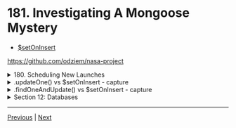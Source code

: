 # 181. Investigating A Mongoose Mystery

- [$setOnInsert](https://www.mongodb.com/docs/manual/reference/operator/update/setOnInsert/)

https://github.com/odziem/nasa-project

<details>
  <summary>  180. Scheduling New Launches </summary>

-   `server/src/models/launches.model.js` 

```
const launchesDatabase = require('./launches.mongo');
const planets = require('./planets.mongo');

const DEFAULT_FLIGHT_NUMBER = 100;

const launches = new Map();

const launch = {
    flightNumber: 100,
    mission: 'Kepler Exploration X',
    rocket: 'Explorer IS1',
    launchDate: new Date('December 27, 2030'),
    target: 'Kepler-442 b',
    customer: ['ZTM', 'NASA'],
    upcoming: true,
    success: true
};

saveLaunch(launch);

function existsLaunchWithId(launchId){
    return launches.has(launchId)
}

async function getLatestFlightNumber(){
    const latestLaunch = await launchesDatabase
        .findOne()
        .sort('-flightNumber');

    if (!latestLaunch){
        return DEFAULT_FLIGHT_NUMBER;
    }

    return latestLaunch.flightNumber;
}

async function getAllLaunches () {
    return await launchesDatabase
        .find({}, { '_id': 0, '__v': 0 });
}

async function saveLaunch(launch) {
    await launchesDatabase.updateOne({
      flightNumber: launch.flightNumber,
    }, launch, {
      upsert: true,
    });
  }

async function scheduleNewLaunch(launch) {
    const newFlightNumber = await getLatestFlightNumber() + 1;

    const newLaunch = Object.assign(launch, {
        success: true,
        upcoming: true,
        customer: ['Zero to Mastery', 'NASA'],
        flightNumber: newFlightNumber,
    });

    await saveLaunch(newLaunch);
}

function abortLaunchById (launchId) {
    const aborted = launches.get(launchId);
    aborted.upcoming = false;
    aborted.success = false;
    return aborted;    
}

module.exports = {
    existsLaunchWithId,
    getAllLaunches,
    scheduleNewLaunch,
    abortLaunchById,
}
```

-   `server/src/routes/launches.controller.js`

```
const { 
    getAllLaunches, 
    scheduleNewLaunch, 
    existsLaunchWithId,
    abortLaunchById,
} = require('../../models/launches.model');

async function httpGetAllLaunches(req, res) {
    return res.status(200).json(await getAllLaunches());
}

async function httpAddNewLaunch (req, res) {
    const launch = req.body;

    if (!launch.mission || !launch.rocket || !launch.launchDate
      || !launch.target) {
        return res.status(400).json({
          error: 'Missing required launch property',
        });
      }
  
    launch.launchDate = new Date(launch.launchDate);
    if (isNaN(launch.launchDate)) {
      return res.status(400).json({
        error: 'Invalid launch date',
      });
    }

    await scheduleNewLaunch(launch);
    console.log(launch);
    return res.status(201).json(launch);
}

function httpAbortLaunch (req, res) {
  const launchId = Number(req.params.id);

  if (!existsLaunchWithId(launchId)){
    return res.status(404).json({
      error: 'Lauch not found',
    });
  }

  const aborted = abortLaunchById(launchId);
  return res.status(200).json(aborted);
}

module.exports = {
    httpGetAllLaunches,
    httpAddNewLaunch,
    httpAbortLaunch,
}
```
</details>

<details>
  <summary> .updateOne() vs $setOnInsert - capture </summary>

- `server/src/models/launches.model.js` notice `.updateOne()` vs `$setOnInsert`

```
//...
async function saveLaunch(launch) {
    await launchesDatabase.updateOne({
      flightNumber: launch.flightNumber,
    }, launch, {
      upsert: true,
    });
  }
//...
```

- run `npm run deploy` to see the result

```
...
> nasa-project-api@1.0.0 start
> node src/server.js

MongoDB connection ready!
8 habitable planets found!
Listening on port 8000...
{
  mission: 'Down and Away',
  rocket: 'ZTM Starship',
  target: 'Kepler-62 f',
  launchDate: 2028-07-01T07:00:00.000Z,
  success: true,
  upcoming: true,
  customer: [ 'Zero to Mastery', 'NASA' ],
  flightNumber: 103,
  '$setOnInsert': { __v: 0 }
}
::1 - - [02/Mar/2023:13:53:07 +0000] "POST /launches HTTP/1.1" 201 227 "-" "PostmanRuntime/7.31.1"
```

-   on postman `POST localhost:8000/launches`
```
{
    "mission": "ZTM160",
    "rocket": "ZTM Starship",
    "target": "Kepler-62 f",
    "launchDate": "July 1, 2028"

}
```

<p align="center" >
    <img src="../imags/181_Investigating-A-Mongoose-Mystery.png" width="45%" > 
    <img src="../imags/181_Investigating-A-Mongoose-Mystery_2.png" width="45%" > 
</p> 

</details>
<details>
  <summary> .findOneAndUpdate() vs $setOnInsert - capture </summary>

- `server/src/models/launches.model.js` notice `.updateOne()` vs `$setOnInsert`

```
//...
async function saveLaunch(launch) {
    await launchesDatabase.findOneAndUpdate({
      flightNumber: launch.flightNumber,
    }, launch, {
      upsert: true,
    });
  }
//...
```

- run `npm run deploy` to see the result

```
...
> nasa-project-api@1.0.0 start
> node src/server.js

MongoDB connection ready!
8 habitable planets found!
Listening on port 8000...
{
  mission: 'ZTM160',
  rocket: 'ZTM Starship',
  target: 'Kepler-62 f',
  launchDate: 2028-07-01T07:00:00.000Z,
  success: true,
  upcoming: true,
  customer: [ 'Zero to Mastery', 'NASA' ],
  flightNumber: 101
}
::1 - - [02/Mar/2023:13:53:07 +0000] "POST /launches HTTP/1.1" 201 227 "-" "PostmanRuntime/7.31.1"
```

-   on postman `POST localhost:8000/launches`
```
{
    "mission": "ZTM160",
    "rocket": "ZTM Starship",
    "target": "Kepler-62 f",
    "launchDate": "July 1, 2028"

}
```

<p align="center" >
    <img src="../imags/181_Investigating-A-Mongoose-Mystery_3.png" width="45%" > 
    <img src="../imags/181_Investigating-A-Mongoose-Mystery_4.png" width="45%" > 
</p> 

- goto `http://localhost:8000/`

<p align="center" >
    <img src="../imags/181_Investigating-A-Mongoose-Mystery_5.png" width="45%" > 
    <img src="../imags/181_Investigating-A-Mongoose-Mystery_6.png" width="45%" > 
</p> 

</details>

<details>
  <summary> Section 12: Databases </summary>

  - [Codebase: s12_nasa-project-pm2](../src/s12_nasa-project-pm2/)

</details>

---

[Previous](./180_Scheduling-New-Launches.md) | [Next](./182_Aborting-Launches.md)

